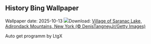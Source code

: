 ## History Bing Wallpaper
Wallpaper date: 2025-10-13
![](https://www.bing.com/th?id=OHR.SaranacLake_EN-US0445660450_UHD.jpg&w=1000)Download: [Village of Saranac Lake, Adirondack Mountains, New York (© DenisTangneyJr/Getty Images)](https://www.bing.com/th?id=OHR.SaranacLake_EN-US0445660450_UHD.jpg)

Auto get programm by LtgX
